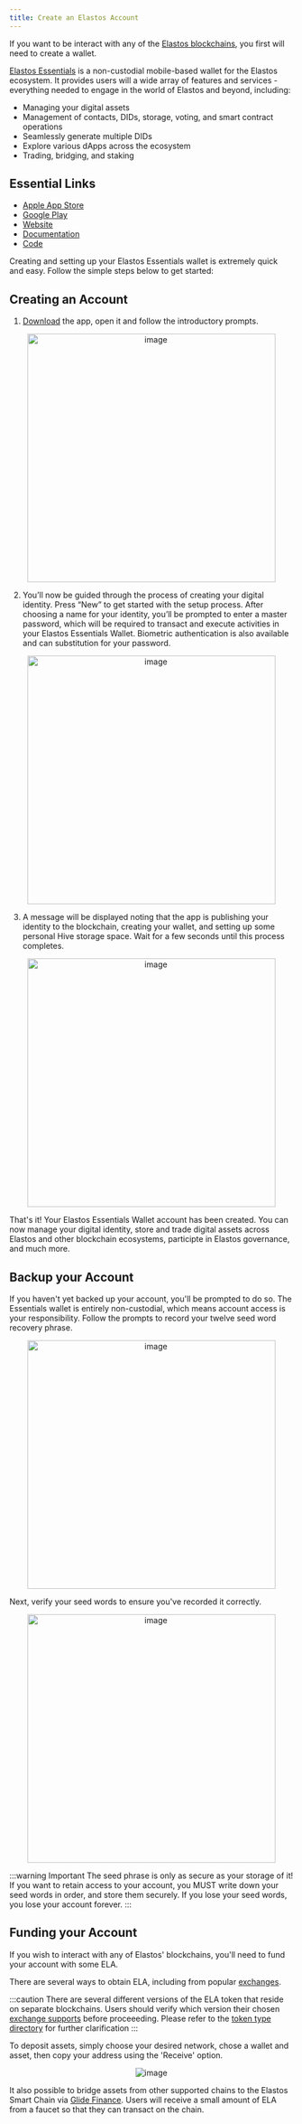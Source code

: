 ```yaml
---
title: Create an Elastos Account
---
```


If you want to be interact with any of the [Elastos blockchains](/learn/mainchain/intro), you first will need to create a wallet.

[Elastos Essentials](https://elastos.info/essentials-the-super-wallet/) is a non-custodial mobile-based wallet for the Elastos ecosystem. It provides users will a wide array of features and services - everything needed to engage in the world of Elastos and beyond, including:

- Managing your digital assets
- Management of contacts, DIDs, storage, voting, and smart contract operations
- Seamlessly generate multiple DIDs
- Explore various dApps across the ecosystem
- Trading, bridging, and staking

## Essential Links

- [Apple App Store](https://apps.apple.com/us/app/elastos-essentials/id1568931743)
- [Google Play](https://play.google.com/store/apps/details?id=org.elastos.essentials.app)
- [Website](https://www.trinity-tech.io/essentials)
- [Documentation](https://essentials-docs.trinity-tech.io/)
- [Code](https://github.com/elastos/Elastos.Essentials.App)

Creating and setting up your Elastos Essentials wallet is extremely quick and easy. Follow the simple steps below to get started:

## Creating an Account

1. [Download](/start/essentials/#essential-links) the app, open it and follow the introductory prompts.

<div align="center">
<img src="/docs/assets/start/essentials-1.png" alt="image" width="440"/>
<br/>
</div>

2. You’ll now be guided through the process of creating your digital identity. Press “New” to get started with the setup process. After choosing a name for your identity, you’ll be prompted to enter a master password, which will be required to transact and execute activities in your Elastos Essentials Wallet. Biometric authentication is also available and can substitution for your password.

<div align="center">
<img src="/docs/assets/start/essentials-2.png" alt="image" width="440"/>
<br/>
</div>

3. A message will be displayed noting that the app is publishing your identity to the blockchain, creating your wallet, and setting up some personal Hive storage space. Wait for a few seconds until this process completes.

<div align="center">
<img src="/docs/assets/start/essentials-3.png" alt="image" width="440"/>
<br/>
</div>

That's it! Your Elastos Essentials Wallet account has been created. You can now manage your digital identity, store and trade digital assets across Elastos and other blockchain ecosystems, participte in Elastos governance, and much more.

## Backup your Account

If you haven't yet backed up your account, you'll be prompted to do so. The Essentials wallet is entirely non-custodial, which means account access is your responsibility. Follow the prompts to record your twelve seed word recovery phrase.

<div align="center">
<img src="/docs/assets/start/essentials-4.png" alt="image" width="440" />
<br/>
</div>

Next, verify your seed words to ensure you've recorded it correctly.

<div align="center">
<img src="/docs/assets/start/essentials-5.png" alt="image" width="440" />
<br/>
</div>

:::warning Important
The seed phrase is only as secure as your storage of it! If you want to retain access to your account, you MUST write down your seed words in order, and store them securely. If you lose your seed words, you lose your account forever.
:::

## Funding your Account

If you wish to interact with any of Elastos' blockchains, you'll need to fund your account with some ELA.

There are several ways to obtain ELA, including from popular [exchanges](https://www.coingecko.com/en/coins/elastos#markets).

:::caution
There are several different versions of the ELA token that reside on separate blockchains. Users should verify which version their chosen [exchange supports](/start/wallets/#centralized-exchanges) before proceeeding. Please refer to the [token type directory](/start/types) for further clarification
:::

To deposit assets, simply choose your desired network, chose a wallet and asset, then copy your address using the 'Receive' option.

<div align="center">
<img src="/docs/assets/start/essentials-6.png" alt="image" />
<br/>
</div>

It also possible to bridge assets from other supported chains to the Elastos Smart Chain via [Glide Finance](https://glidefinance.io/bridge). Users will receive a small amount of ELA from a faucet so that they can transact on the chain.
